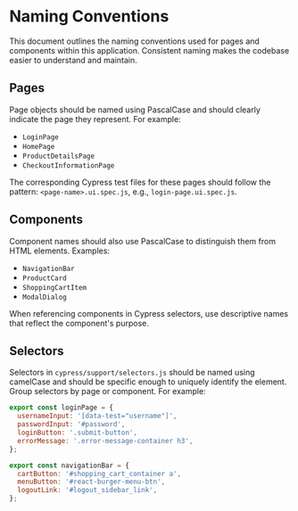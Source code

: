 # Naming Conventions

This document outlines the naming conventions used for pages and components within this application. Consistent naming makes the codebase easier to understand and maintain.

## Pages

Page objects should be named using PascalCase and should clearly indicate the page they represent. For example:

* `LoginPage`
* `HomePage`
* `ProductDetailsPage`
* `CheckoutInformationPage`

The corresponding Cypress test files for these pages should follow the pattern: `<page-name>.ui.spec.js`, e.g., `login-page.ui.spec.js`.

## Components

Component names should also use PascalCase to distinguish them from HTML elements. Examples:

* `NavigationBar`
* `ProductCard`
* `ShoppingCartItem`
* `ModalDialog`

When referencing components in Cypress selectors, use descriptive names that reflect the component's purpose.

## Selectors

Selectors in `cypress/support/selectors.js` should be named using camelCase and should be specific enough to uniquely identify the element. Group selectors by page or component. For example:

```javascript
export const loginPage = {
  usernameInput: '[data-test="username"]',
  passwordInput: '#password',
  loginButton: '.submit-button',
  errorMessage: '.error-message-container h3',
};

export const navigationBar = {
  cartButton: '#shopping_cart_container a',
  menuButton: '#react-burger-menu-btn',
  logoutLink: '#logout_sidebar_link',
};